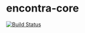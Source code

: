 encontra-core
=============
[![Build Status](https://encontra.ci.cloudbees.com/buildStatus/icon?job=encontra-core)](https://encontra.ci.cloudbees.com/job/encontra-core/)
